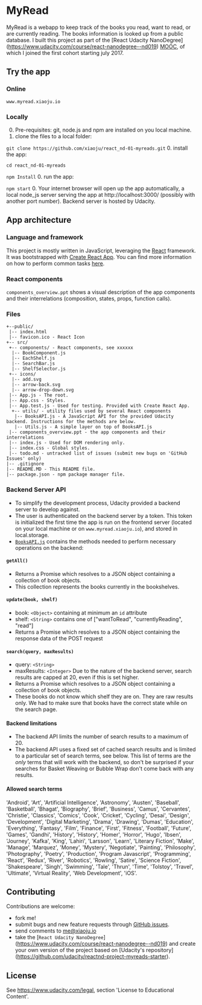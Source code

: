 
# MyRead

MyRead is a webapp to keep track of the books you read, want to read, or are currently reading. The books information is looked up from a public database.
I built this project as part of the [React Udacity NanoDegree] (https://www.udacity.com/course/react-nanodegree--nd019) [MOOC](https://en.wikipedia.org/wiki/Massive_open_online_course), of which I joined the first cohort starting july 2017.

## Try the app

### Online
`www.myread.xiaoju.io`

### Locally
0. Pre-requisites: git, node.js and npm are installed on you local machine.
0. clone the files to a local folder:

  `git clone https://github.com/xiaoju/react_nd-01-myreads.git`
0. install the app:

  `cd react_nd-01-myreads`

  `npm Install`
0. run the app:

  `npm start`
0. Your internet browser will open up the app automatically, a local node_js server serving the app at http://localhost:3000/ (possibly with another port number). Backend server is hosted by Udacity.

## App architecture

### Language and framework
This project is mostly written in JavaScript, leveraging the [React](https://facebook.github.io/react/) framework.
It was bootstrapped with [Create React App](https://github.com/facebookincubator/create-react-app). You can find more information on how to perform common tasks [here](https://github.com/facebookincubator/create-react-app/blob/master/packages/react-scripts/template/README.md).

### React components
`components_overview.ppt` shows a visual description of the app components and their interrelations (composition, states, props, function calls).

### Files
```
+--public/    
 |-- index.html
 |-- favicon.ico - React Icon
+-- src/
 +-- components/ - React components, see xxxxxx
  |-- BookComponent.js
  |-- EachShelf.js
  |-- SearchBar.js
  |-- ShelfSelector.js  
 +-- icons/
  |-- add.svg
  |-- arrow-back.svg
  |-- arrow-drop-down.svg
 |-- App.js - The root.
 |-- App.css - Styles.
 |-- App.test.js - Used for testing. Provided with Create React App.
  +-- utils/ - utility files used by several React components
   |-- BooksAPI.js - A JavaScript API for the provided Udacity backend. Instructions for the methods are below.
   |-- Utils.js - A simple layer on top of BooksAPI.js
 |-- components_overview.ppt - the app components and their interrelations
 |-- index.js - Used for DOM rendering only.
 |-- index.css - Global styles.
 |-- todo.md - untracked list of issues (submit new bugs on 'GitHub Issues' only)
|-- .gitignore
|-- README.MD - This README file.
|-- package.json - npm package manager file.
```

### Backend Server API
- To simplify the development process, Udacity provided a backend server to develop against.
- The user is authenticated on the backend server by a token. This token is initialized the first time the app is run on the frontend server (located on your local machine or on `www.myread.xiaoju.io`), and stored in local.storage.
- [`BooksAPI.js`](src/BooksAPI.js) contains the methods needed to perform necessary operations on the backend:

#### `getAll()`
- Returns a Promise which resolves to a JSON object containing a collection of book objects.
- This collection represents the books currently in the bookshelves.

#### `update(book, shelf)`
- book: `<Object>` containing at minimum an `id` attribute
- shelf: `<String>` contains one of ["wantToRead", "currentlyReading", "read"]  
- Returns a Promise which resolves to a JSON object containing the response data of the POST request

#### `search(query, maxResults)`
- query: `<String>`
- maxResults: `<Integer>` Due to the nature of the backend server, search results are capped at 20, even if this is set higher.
- Returns a Promise which resolves to a JSON object containing a collection of book objects.
- These books do not know which shelf they are on. They are raw results only. We had to make sure that books have the correct state while on the search page.

#### Backend limitations
- The backend API limits the number of search results to a maximum of 20.
- The backend API uses a fixed set of cached search results and is limited to a particular set of search terms, see below. This list of terms are the _only_ terms that will work with the backend, so don't be surprised if your searches for Basket Weaving or Bubble Wrap don't come back with any results.

#### Allowed search terms
'Android', 'Art', 'Artificial Intelligence', 'Astronomy', 'Austen', 'Baseball', 'Basketball', 'Bhagat', 'Biography', 'Brief', 'Business', 'Camus', 'Cervantes', 'Christie', 'Classics', 'Comics', 'Cook', 'Cricket', 'Cycling', 'Desai', 'Design', 'Development', 'Digital Marketing', 'Drama', 'Drawing', 'Dumas', 'Education', 'Everything', 'Fantasy', 'Film', 'Finance', 'First', 'Fitness', 'Football', 'Future', 'Games', 'Gandhi', 'History', 'History', 'Homer', 'Horror', 'Hugo', 'Ibsen', 'Journey', 'Kafka', 'King', 'Lahiri', 'Larsson', 'Learn', 'Literary Fiction', 'Make', 'Manage', 'Marquez', 'Money', 'Mystery', 'Negotiate', 'Painting', 'Philosophy', 'Photography', 'Poetry', 'Production', 'Program Javascript', 'Programming', 'React', 'Redux', 'River', 'Robotics', 'Rowling', 'Satire', 'Science Fiction', 'Shakespeare', 'Singh', 'Swimming', 'Tale', 'Thrun', 'Time', 'Tolstoy', 'Travel', 'Ultimate', 'Virtual Reality', 'Web Development', 'iOS'.

## Contributing
Contributions are welcome:
- fork me!
- submit bugs and new feature requests through [GitHub issues](https://github.com/xiaoju/react_nd-01-myreads/issues).
- send comments to me@xiaoju.io
- take the [`React Udacity NanoDegree`] (https://www.udacity.com/course/react-nanodegree--nd019) and create your own version of the project based on [Udacity's repository] (https://github.com/udacity/reactnd-project-myreads-starter).

## License
See https://www.udacity.com/legal, section 'License to Educational Content'.
